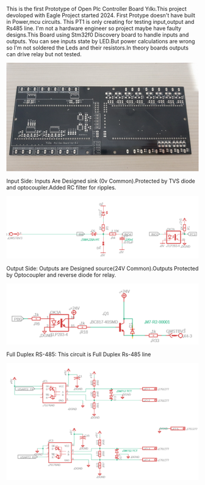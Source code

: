 This is the first Prototype of Open Plc Controller Board Yılkı.This project devoloped with Eagle
Project started 2024.
First Protype doesn't have built in Power,mcu circuits. This PT1 is only creating for testing input,output and Rs485 line.
I'm not a hardware engineer so project maybe have faulty designs.This Board using Stm32f0 Discovery board to handle inputs and outputs.
You can see inputs state by LED.But power calculations are wrong so I'm not soldered the Leds and their resistors.In theory boards outputs can drive relay but not tested. 

![](20250215_220833.jpg)

Input Side:
Inputs Are Designed sink (0v Common).Protected by TVS diode and optocoupler.Added RC filter for ripples.

![](Input.png)

Output Side:
Outputs are Designed source(24V Common).Outputs Protected by Optocoupler and reverse diode for relay.

![](output.png)

Full Duplex RS-485:
This circuit is Full Duplex Rs-485 line

![](Serial.png)
